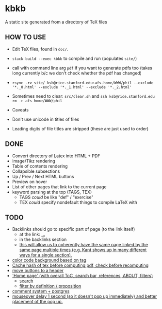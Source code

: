 # kbkb

A static site generated from a directory of TeX files
## HOW TO USE

 - Edit TeX files, found in `doc/`.
 - `stack build --exec kbkb` to compile and run (populates `site/`)
 - call with command line arg `pdf` if you want to generate pdfs too
   (takes long currently b/c we don't check whether the pdf has changed)
 - `rsync -rv site/ ksb@rice.stanford.edu:afs-home/WWW/phil --exclude '*._0.html' --exclude '*._1.html' --exclude '*._2.html'`
 - Sometimes need to clear: `src/clear.sh` and `ssh ksb@rice.stanford.edu rm -r afs-home/WWW/phil`

 - Caveats
  - Don't use unicode in titles of files
  - Leading digits of file titles are stripped (these are just used to order)

## DONE
- Convert directory of Latex into HTML + PDF
- Image/Tikz rendering
- Table of contents rendering
- Collapsible subsections
- Up / Prev / Next HTML buttons
- Preview on hover
- List of other pages that link to the current page
- keyword parsing at the top (TAGS, TEX)
    - TAGS *could* be like "def" / "exercise"
    - TEX *could* specify nondefault things to compile LaTeX with
## TODO
- Backlinks should go to specific part of page (to the link itself)
  - at the link: <a id="linkID" href="...">...</a>
  - in the backlinks section <a href="url#linkID">
  - this will allow us to coherently have the same page linked by the same page multiple times (e.g. Kant shows up in many different ways for a single section).
- color code background based on tag
- Cache hash of tex before computing pdf, check before recomputing
- move buttons to a header
- 'Home page' (with overall ToC, search bar, references, ABOUT, filters)
    - search
    - filter by definition / proposition
- comment system + postgres
- mouseover delay 1 second (so it doesn't pop up immediately) and better placement of the pop up.